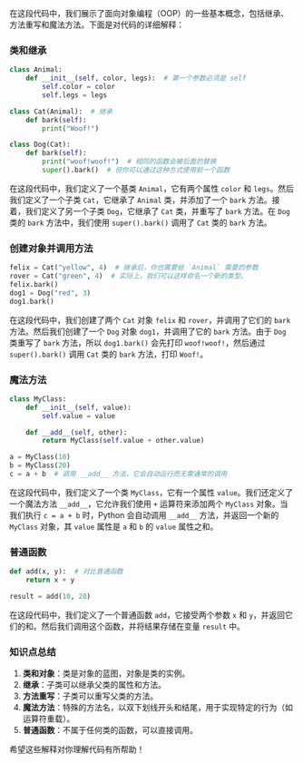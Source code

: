 
在这段代码中，我们展示了面向对象编程（OOP）的一些基本概念，包括继承、方法重写和魔法方法。下面是对代码的详细解释：

### 类和继承

```python
class Animal:
    def __init__(self, color, legs):  # 第一个参数必须是 self
        self.color = color
        self.legs = legs

class Cat(Animal):  # 继承
    def bark(self):
        print("Woof!")

class Dog(Cat):
    def bark(self):
        print("woof!woof!")  # 相同的函数会被后面的替换
        super().bark()  # 但你可以通过这种方式使用前一个函数
```

在这段代码中，我们定义了一个基类 `Animal`，它有两个属性 `color` 和 `legs`。然后我们定义了一个子类 `Cat`，它继承了 `Animal` 类，并添加了一个 `bark` 方法。接着，我们定义了另一个子类 `Dog`，它继承了 `Cat` 类，并重写了 `bark` 方法。在 `Dog` 类的 `bark` 方法中，我们使用 `super().bark()` 调用了 `Cat` 类的 `bark` 方法。

### 创建对象并调用方法

```python
felix = Cat("yellow", 4)  # 继承后，你也需要给 `Animal` 需要的参数
rover = Cat("green", 4)  # 实际上，我们可以这样命名一个新的类型。
felix.bark()
dog1 = Dog("red", 3)
dog1.bark()
```

在这段代码中，我们创建了两个 `Cat` 对象 `felix` 和 `rover`，并调用了它们的 `bark` 方法。然后我们创建了一个 `Dog` 对象 `dog1`，并调用了它的 `bark` 方法。由于 `Dog` 类重写了 `bark` 方法，所以 `dog1.bark()` 会先打印 `woof!woof!`，然后通过 `super().bark()` 调用 `Cat` 类的 `bark` 方法，打印 `Woof!`。

### 魔法方法

```python
class MyClass:
    def __init__(self, value):
        self.value = value

    def __add__(self, other):
        return MyClass(self.value + other.value)

a = MyClass(10)
b = MyClass(20)
c = a + b  # 调用 __add__ 方法，它会自动运行而无需通常的调用
```

在这段代码中，我们定义了一个类 `MyClass`，它有一个属性 `value`。我们还定义了一个魔法方法 `__add__`，它允许我们使用 `+` 运算符来添加两个 `MyClass` 对象。当我们执行 `c = a + b` 时，Python 会自动调用 `__add__` 方法，并返回一个新的 `MyClass` 对象，其 `value` 属性是 `a` 和 `b` 的 `value` 属性之和。

### 普通函数

```python
def add(x, y):  # 对比普通函数
    return x + y

result = add(10, 20)
```

在这段代码中，我们定义了一个普通函数 `add`，它接受两个参数 `x` 和 `y`，并返回它们的和。然后我们调用这个函数，并将结果存储在变量 `result` 中。

### 知识点总结

1. **类和对象**：类是对象的蓝图，对象是类的实例。
2. **继承**：子类可以继承父类的属性和方法。
3. **方法重写**：子类可以重写父类的方法。
4. **魔法方法**：特殊的方法名，以双下划线开头和结尾，用于实现特定的行为（如运算符重载）。
5. **普通函数**：不属于任何类的函数，可以直接调用。

希望这些解释对你理解代码有所帮助！
<!--stackedit_data:
eyJoaXN0b3J5IjpbMTEyMDkxODE0NiwtNzgzNzQ1MzcwXX0=
-->
